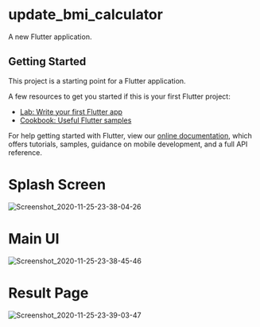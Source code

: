 # update_bmi_calculator

A new Flutter application.

## Getting Started

This project is a starting point for a Flutter application.

A few resources to get you started if this is your first Flutter project:

- [Lab: Write your first Flutter app](https://flutter.dev/docs/get-started/codelab)
- [Cookbook: Useful Flutter samples](https://flutter.dev/docs/cookbook)

For help getting started with Flutter, view our
[online documentation](https://flutter.dev/docs), which offers tutorials,
samples, guidance on mobile development, and a full API reference.

# Splash Screen

![Screenshot_2020-11-25-23-38-04-26](https://user-images.githubusercontent.com/74734657/100269055-c654ec00-2f77-11eb-95bc-e641581e4fd8.png)

# Main UI

![Screenshot_2020-11-25-23-38-45-46](https://user-images.githubusercontent.com/74734657/100269063-c8b74600-2f77-11eb-8df3-a60c85fce0de.png)

# Result Page

![Screenshot_2020-11-25-23-39-03-47](https://user-images.githubusercontent.com/74734657/100269072-cb19a000-2f77-11eb-908f-33dc45b528d8.png)

